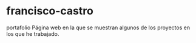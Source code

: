# francisco-castro
portafolio
Página web en la que se muestran algunos de los proyectos en los que he trabajado.
